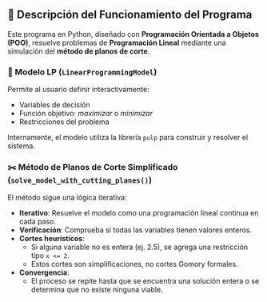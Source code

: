 ## 📘 Descripción del Funcionamiento del Programa

Este programa en Python, diseñado con **Programación Orientada a Objetos (POO)**, resuelve problemas de **Programación Lineal** mediante una simulación del **método de planos de corte**.

### 🧩 Modelo LP (`LinearProgrammingModel`)
Permite al usuario definir interactivamente:
- Variables de decisión
- Función objetivo: *maximizar* o *minimizar*
- Restricciones del problema

Internamente, el modelo utiliza la librería `pulp` para construir y resolver el sistema.

### ✂️ Método de Planos de Corte Simplificado (`solve_model_with_cutting_planes()`)

El método sigue una lógica iterativa:

- **Iterativo**: Resuelve el modelo como una programación lineal continua en cada paso.
- **Verificación**: Comprueba si todas las variables tienen valores enteros.
- **Cortes heurísticos**:
  - Si alguna variable no es entera (ej. 2.5), se agrega una restricción tipo `x <= 2`.
  - Estos cortes son simplificaciones, no cortes Gomory formales.
- **Convergencia**:
  - El proceso se repite hasta que se encuentra una solución entera o se determina que no existe ninguna viable.
